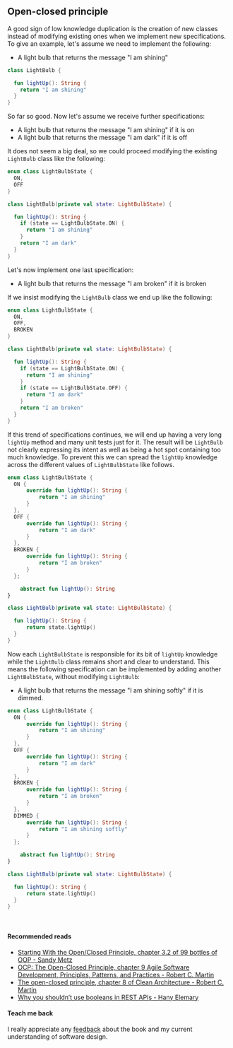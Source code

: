 ## Open-closed principle

A good sign of low knowledge duplication is the creation of new classes instead of modifying existing ones when we implement 
new specifications. To give an example, let's assume we need to implement the following:
* A light bulb that returns the message "I am shining"

```kotlin
class LightBulb {

  fun lightUp(): String {
    return "I am shining"
  }
}
```

So far so good. Now let's assume we receive further specifications:
* A light bulb that returns the message "I am shining" if it is on
* A light bulb that returns the message "I am dark" if it is off

It does not seem a big deal, so we could proceed modifying the existing `LightBulb` class like the following:
```kotlin
enum class LightBulbState {
  ON,
  OFF
}

class LightBulb(private val state: LightBulbState) {

  fun lightUp(): String {
    if (state == LightBulbState.ON) {
      return "I am shining"
    }
    return "I am dark"
  }
}
```

Let's now implement one last specification:
* A light bulb that returns the message "I am broken" if it is broken

If we insist modifying the `LightBulb` class we end up like the following:

```kotlin
enum class LightBulbState {
  ON,
  OFF,
  BROKEN
}

class LightBulb(private val state: LightBulbState) {

  fun lightUp(): String {
    if (state == LightBulbState.ON) {
      return "I am shining"
    }
    if (state == LightBulbState.OFF) {
      return "I am dark"
    }
    return "I am broken"
  }
}
```

If this trend of specifications continues, we will end up having a very long `lightUp` method and many unit tests just 
for it. The result will be `LightBulb` not clearly expressing its intent as well as being a hot spot containing too much
knowledge. To prevent this we can spread the `lightUp` knowledge across the different values of `LightBulbState`
like follows.

```kotlin
enum class LightBulbState {
  ON {
      override fun lightUp(): String {
          return "I am shining"
      }
  },
  OFF {
      override fun lightUp(): String {
          return "I am dark"
      }
  },
  BROKEN {
      override fun lightUp(): String {
          return "I am broken"
      }
  };

    abstract fun lightUp(): String
}

class LightBulb(private val state: LightBulbState) {

  fun lightUp(): String {
      return state.lightUp()
  }
}
```

Now each `LightBulbState` is responsible for its bit of `lightUp` knowledge while the `LightBulb` class remains short and clear to understand.
This means the following specification can be implemented by adding another `LightBulbState`, without modifying `LightBulb`:
* A light bulb that returns the message "I am shining softly" if it is dimmed.

```kotlin
enum class LightBulbState {
  ON {
      override fun lightUp(): String {
          return "I am shining"
      }
  },
  OFF {
      override fun lightUp(): String {
          return "I am dark"
      }
  },
  BROKEN {
      override fun lightUp(): String {
          return "I am broken"
      }
  },
  DIMMED {
      override fun lightUp(): String {
          return "I am shining softly"
      }
  };

    abstract fun lightUp(): String
}

class LightBulb(private val state: LightBulbState) {

  fun lightUp(): String {
      return state.lightUp()
  }
}
```

<br/>

#### Recommended reads
* [Starting With the Open/Closed Principle, chapter 3.2 of 99 bottles of OOP - Sandy Metz](https://www.goodreads.com/book/show/31183020-99-bottles-of-oop)
* [OCP: The Open-Closed Principle, chapter 9 Agile Software Development, Principles, Patterns, and Practices  - Robert C. Martin](https://www.goodreads.com/book/show/84985.Agile_Software_Development_Principles_Patterns_and_Practices)
* [The open-closed principle, chapter 8 of Clean Architecture - Robert C. Martin](https://www.goodreads.com/book/show/18043011-clean-architecture)
* [Why you shouldn’t use booleans in REST APIs - Hany Elemary](https://medium.com/geekculture/why-you-shouldnt-use-booleans-in-rest-apis-2747b187876c)

#### Teach me back
I really appreciate any [feedback](../introduction/introduction.html#teach-me-back) about the book and my current understanding of software design.